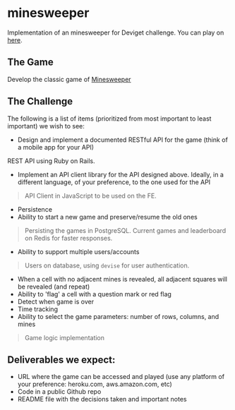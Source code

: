 # minesweeper

Implementation of an minesweeper for Deviget challenge. You can play on 
[here](https://esteoliver-minesweeper.herokuapp.com/).

## The Game
Develop the classic game of [Minesweeper](https://en.wikipedia.org/wiki/Minesweeper_(video_game))

## The Challenge
The following is a list of items (prioritized from most important to least important) we wish to see:

* Design and implement  a documented RESTful API for the game (think of a mobile app for your API)

REST API using Ruby on Rails.

* Implement an API client library for the API designed above. Ideally, in a different language, of your preference, to the one used for the API

> API Client in JavaScript to be used on the FE.

* Persistence
* Ability to start a new game and preserve/resume the old ones

> Persisting the games in PostgreSQL. Current games and leaderboard
on Redis for faster responses.

* Ability to support multiple users/accounts

> Users on database, using `devise` for user authentication.

* When a cell with no adjacent mines is revealed, all adjacent squares will be revealed (and repeat)
* Ability to 'flag' a cell with a question mark or red flag
* Detect when game is over
* Time tracking
* Ability to select the game parameters: number of rows, columns, and mines

> Game logic implementation
 
## Deliverables we expect:
* URL where the game can be accessed and played (use any platform of your preference: heroku.com, aws.amazon.com, etc)
* Code in a public Github repo
* README file with the decisions taken and important notes
